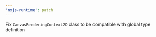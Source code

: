 ```yaml
---
'nxjs-runtime': patch
---
```


Fix `CanvasRenderingContext2D` class to be compatible with global type definition
